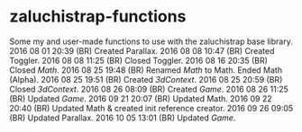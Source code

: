 # zaluchistrap-functions
Some my and user-made functions to use with the zaluchistrap base library.
2016 08 01 20:39 (BR) Created Parallax.
2016 08 08 10:47 (BR) Created Toggler.
2016 08 08 11:25 (BR) Closed Toggler.
2016 08 16 20:35 (BR) Closed _Math_.
2016 08 25 19:48 (BR) Renamed _Math_ to Math. Ended Math (Alpha).
2016 08 25 19:51 (BR) Created _3dContext_.
2016 08 25 20:59 (BR) Closed _3dContext_.
2016 08 26 08:09 (BR) Created _Game_.
2016 08 26 11:25 (BR) Updated _Game_.
2016 09 21 20:07 (BR) Updated Math.
2016 09 22 20:40 (BR) Updated Math & created init reference creator.
2016 09 26 09:05 (BR) Updated Parallax.
2016 10 05 13:01 (BR) Updated _Game_.
